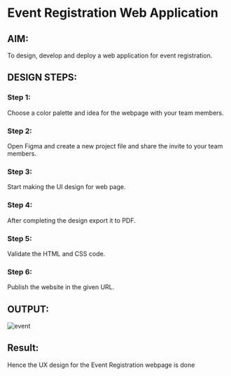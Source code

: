 # Event Registration Web Application

## AIM:
To design, develop and deploy a web application for event registration.

## DESIGN STEPS:

### Step 1:
Choose a color palette and idea for the webpage with your team members.

### Step 2:
Open Figma and create a new project file and share the invite to your team members.

### Step 3:
Start making the UI design for web page.

### Step 4:
After completing the design export it to PDF.

### Step 5:

Validate the HTML and CSS code.

### Step 6:

Publish the website in the given URL.

## OUTPUT:

![event](https://user-images.githubusercontent.com/118707009/215132036-eacb81f4-45bf-4c56-ac8b-51d4b84c6c20.jpg)

## Result:
Hence the UX design for the Event Registration webpage is done
